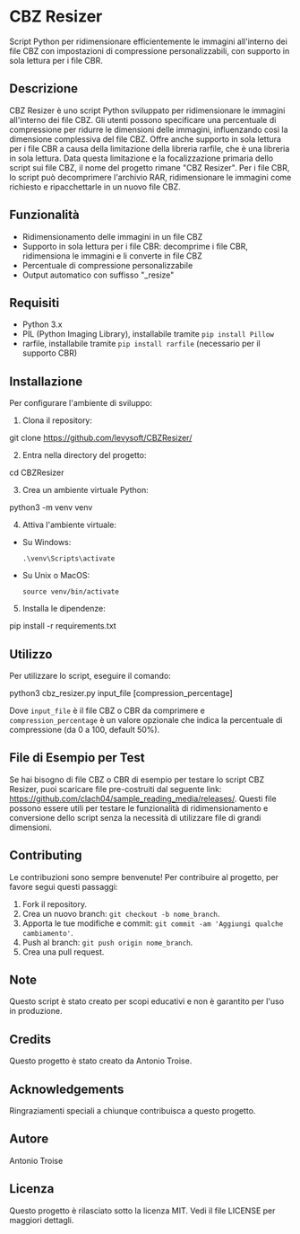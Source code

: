 # CBZ Resizer
Script Python per ridimensionare efficientemente le immagini all'interno dei file CBZ con impostazioni di compressione personalizzabili, con supporto in sola lettura per i file CBR.

## Descrizione
CBZ Resizer è uno script Python sviluppato per ridimensionare le immagini all'interno dei file CBZ. Gli utenti possono specificare una percentuale di compressione per ridurre le dimensioni delle immagini, influenzando così la dimensione complessiva del file CBZ. Offre anche supporto in sola lettura per i file CBR a causa della limitazione della libreria rarfile, che è una libreria in sola lettura. Data questa limitazione e la focalizzazione primaria dello script sui file CBZ, il nome del progetto rimane "CBZ Resizer". Per i file CBR, lo script può decomprimere l'archivio RAR, ridimensionare le immagini come richiesto e ripacchettarle in un nuovo file CBZ.

## Funzionalità
- Ridimensionamento delle immagini in un file CBZ
- Supporto in sola lettura per i file CBR: decomprime i file CBR, ridimensiona le immagini e li converte in file CBZ
- Percentuale di compressione personalizzabile
- Output automatico con suffisso "_resize"

## Requisiti
- Python 3.x
- PIL (Python Imaging Library), installabile tramite `pip install Pillow`
- rarfile, installabile tramite `pip install rarfile` (necessario per il supporto CBR)

## Installazione
Per configurare l'ambiente di sviluppo:

1. Clona il repository:

git clone https://github.com/levysoft/CBZResizer/

2. Entra nella directory del progetto:

cd CBZResizer

3. Crea un ambiente virtuale Python:

python3 -m venv venv

4. Attiva l'ambiente virtuale:

- Su Windows:
  ```
  .\venv\Scripts\activate
  ```
- Su Unix o MacOS:
  ```
  source venv/bin/activate
  ```
5. Installa le dipendenze:

pip install -r requirements.txt


## Utilizzo
Per utilizzare lo script, eseguire il comando:

python3 cbz_resizer.py input_file [compression_percentage]

Dove `input_file` è il file CBZ o CBR da comprimere e `compression_percentage` è un valore opzionale che indica la percentuale di compressione (da 0 a 100, default 50%).

## File di Esempio per Test
Se hai bisogno di file CBZ o CBR di esempio per testare lo script CBZ Resizer, puoi scaricare file pre-costruiti dal seguente link: https://github.com/clach04/sample_reading_media/releases/. Questi file possono essere utili per testare le funzionalità di ridimensionamento e conversione dello script senza la necessità di utilizzare file di grandi dimensioni.

## Contributing
Le contribuzioni sono sempre benvenute! Per contribuire al progetto, per favore segui questi passaggi:

1. Fork il repository.
2. Crea un nuovo branch: `git checkout -b nome_branch`.
3. Apporta le tue modifiche e commit: `git commit -am 'Aggiungi qualche cambiamento'`.
4. Push al branch: `git push origin nome_branch`.
5. Crea una pull request.

## Note
Questo script è stato creato per scopi educativi e non è garantito per l'uso in produzione.

## Credits
Questo progetto è stato creato da Antonio Troise.

## Acknowledgements
Ringraziamenti speciali a chiunque contribuisca a questo progetto.

## Autore
Antonio Troise

## Licenza
Questo progetto è rilasciato sotto la licenza MIT. Vedi il file LICENSE per maggiori dettagli.
